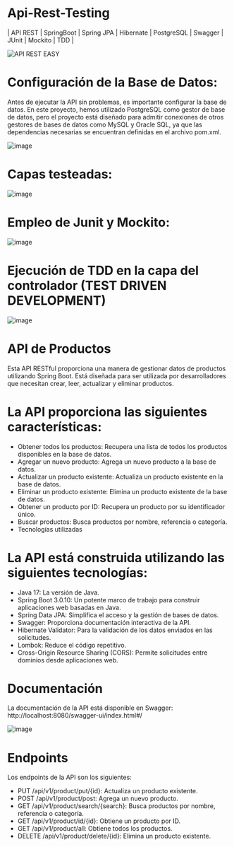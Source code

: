 # Api-Rest-Testing

| API REST |  SpringBoot | Spring JPA | Hibernate | PostgreSQL | Swagger | JUnit | Mockito | TDD |

![API REST EASY](https://github.com/Julian1699/Api-Rest-For-Learning/assets/114323630/b1d6a79e-36d0-4d12-80b5-d765d6da218a)

# Configuración de la Base de Datos:

Antes de ejecutar la API sin problemas, es importante configurar la base de datos. En este proyecto, hemos utilizado PostgreSQL como gestor de base de datos, pero el proyecto está diseñado para admitir conexiones de otros gestores de bases de datos como MySQL y Oracle SQL, ya que las dependencias necesarias se encuentran definidas en el archivo pom.xml.

![image](https://github.com/Julian1699/Api-Rest-Testing/assets/114323630/1eadafc3-1fae-4c35-9877-8879b334b617)

# Capas testeadas:

![image](https://github.com/Julian1699/Api-Rest-Testing/assets/114323630/f8972de9-588c-4a46-bef1-81d2f7830d8a)

# Empleo de Junit y Mockito:

![image](https://github.com/Julian1699/Api-Rest-Testing/assets/114323630/988abbb0-6e03-49db-a871-803beefe834c)

# Ejecución de TDD en la capa del controlador (TEST DRIVEN DEVELOPMENT)

![image](https://github.com/Julian1699/Api-Rest-Testing/assets/114323630/e2f12ac5-cab1-4cda-a084-fd3c1d1b72bb)

# API de Productos
  
Esta API RESTful proporciona una manera de gestionar datos de productos utilizando Spring Boot. Está diseñada para ser utilizada por desarrolladores que necesitan crear, leer, actualizar y eliminar productos.

# La API proporciona las siguientes características:

- Obtener todos los productos: Recupera una lista de todos los productos disponibles en la base de datos.
- Agregar un nuevo producto: Agrega un nuevo producto a la base de datos.
- Actualizar un producto existente: Actualiza un producto existente en la base de datos.
- Eliminar un producto existente: Elimina un producto existente de la base de datos.
- Obtener un producto por ID: Recupera un producto por su identificador único.
- Buscar productos: Busca productos por nombre, referencia o categoría.
- Tecnologías utilizadas

# La API está construida utilizando las siguientes tecnologías:

- Java 17: La versión de Java.
- Spring Boot 3.0.10: Un potente marco de trabajo para construir aplicaciones web basadas en Java.
- Spring Data JPA: Simplifica el acceso y la gestión de bases de datos.
- Swagger: Proporciona documentación interactiva de la API.
- Hibernate Validator: Para la validación de los datos enviados en las solicitudes.
- Lombok: Reduce el código repetitivo.
- Cross-Origin Resource Sharing (CORS): Permite solicitudes entre dominios desde aplicaciones web.

# Documentación

La documentación de la API está disponible en Swagger: http://localhost:8080/swagger-ui/index.html#/

![image](https://github.com/Julian1699/Api-Rest-Intermedian/assets/114323630/2cfe3ae7-b943-49fa-8749-b208f9501bf5)

# Endpoints

Los endpoints de la API son los siguientes:

- PUT /api/v1/product/put/{id}: Actualiza un producto existente.
- POST /api/v1/product/post: Agrega un nuevo producto.
- GET /api/v1/product/search/{search}: Busca productos por nombre, referencia o categoría.
- GET /api/v1/product/id/{id}: Obtiene un producto por ID.
- GET /api/v1/product/all: Obtiene todos los productos.
- DELETE /api/v1/product/delete/{id}: Elimina un producto existente.
